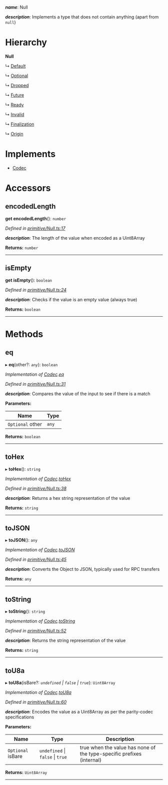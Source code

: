 

*__name__*: Null

*__description__*: Implements a type that does not contain anything (apart from `null`)

# Hierarchy

**Null**

↳  [Default](_metadata_v1_storage_.default.md)

↳  [Optional](_metadata_v1_storage_.optional.md)

↳  [Dropped](_rpc_extrinsicstatus_.dropped.md)

↳  [Future](_rpc_extrinsicstatus_.future.md)

↳  [Ready](_rpc_extrinsicstatus_.ready.md)

↳  [Invalid](_rpc_extrinsicstatus_.invalid.md)

↳  [Finalization](_type_eventrecord_.finalization.md)

↳  [Origin](_type_origin_.origin.md)

# Implements

* [Codec](../interfaces/_types_.codec.md)

# Accessors

<a id="encodedlength"></a>

##  encodedLength

**get encodedLength**(): `number`

*Defined in [primitive/Null.ts:17](https://github.com/polkadot-js/api/blob/8cded2e/packages/types/src/primitive/Null.ts#L17)*

*__description__*: The length of the value when encoded as a Uint8Array

**Returns:** `number`

___
<a id="isempty"></a>

##  isEmpty

**get isEmpty**(): `boolean`

*Defined in [primitive/Null.ts:24](https://github.com/polkadot-js/api/blob/8cded2e/packages/types/src/primitive/Null.ts#L24)*

*__description__*: Checks if the value is an empty value (always true)

**Returns:** `boolean`

___

# Methods

<a id="eq"></a>

##  eq

▸ **eq**(other?: *`any`*): `boolean`

*Implementation of [Codec](../interfaces/_types_.codec.md).[eq](../interfaces/_types_.codec.md#eq)*

*Defined in [primitive/Null.ts:31](https://github.com/polkadot-js/api/blob/8cded2e/packages/types/src/primitive/Null.ts#L31)*

*__description__*: Compares the value of the input to see if there is a match

**Parameters:**

| Name | Type |
| ------ | ------ |
| `Optional` other | `any` |

**Returns:** `boolean`

___
<a id="tohex"></a>

##  toHex

▸ **toHex**(): `string`

*Implementation of [Codec](../interfaces/_types_.codec.md).[toHex](../interfaces/_types_.codec.md#tohex)*

*Defined in [primitive/Null.ts:38](https://github.com/polkadot-js/api/blob/8cded2e/packages/types/src/primitive/Null.ts#L38)*

*__description__*: Returns a hex string representation of the value

**Returns:** `string`

___
<a id="tojson"></a>

##  toJSON

▸ **toJSON**(): `any`

*Implementation of [Codec](../interfaces/_types_.codec.md).[toJSON](../interfaces/_types_.codec.md#tojson)*

*Defined in [primitive/Null.ts:45](https://github.com/polkadot-js/api/blob/8cded2e/packages/types/src/primitive/Null.ts#L45)*

*__description__*: Converts the Object to JSON, typically used for RPC transfers

**Returns:** `any`

___
<a id="tostring"></a>

##  toString

▸ **toString**(): `string`

*Implementation of [Codec](../interfaces/_types_.codec.md).[toString](../interfaces/_types_.codec.md#tostring)*

*Defined in [primitive/Null.ts:52](https://github.com/polkadot-js/api/blob/8cded2e/packages/types/src/primitive/Null.ts#L52)*

*__description__*: Returns the string representation of the value

**Returns:** `string`

___
<a id="tou8a"></a>

##  toU8a

▸ **toU8a**(isBare?: *`undefined` \| `false` \| `true`*): `Uint8Array`

*Implementation of [Codec](../interfaces/_types_.codec.md).[toU8a](../interfaces/_types_.codec.md#tou8a)*

*Defined in [primitive/Null.ts:60](https://github.com/polkadot-js/api/blob/8cded2e/packages/types/src/primitive/Null.ts#L60)*

*__description__*: Encodes the value as a Uint8Array as per the parity-codec specifications

**Parameters:**

| Name | Type | Description |
| ------ | ------ | ------ |
| `Optional` isBare | `undefined` \| `false` \| `true` |  true when the value has none of the type-specific prefixes (internal) |

**Returns:** `Uint8Array`

___

